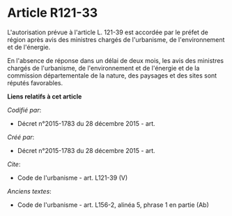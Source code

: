 # Article R121-33

L'autorisation prévue à l'article L. 121-39 est accordée par le préfet de région après avis des ministres chargés de
l'urbanisme, de l'environnement et de l'énergie. 

En l'absence de réponse dans un délai de deux mois, les avis des ministres chargés de l'urbanisme, de l'environnement et de
l'énergie et de la commission départementale de la nature, des paysages et des sites sont réputés favorables.

**Liens relatifs à cet article**

_Codifié par_:

  - Décret n°2015-1783 du 28 décembre 2015 - art.

_Créé par_:

  - Décret n°2015-1783 du 28 décembre 2015 - art.

_Cite_:

  - Code de l'urbanisme - art. L121-39 (V)

_Anciens textes_:

  - Code de l'urbanisme - art. L156-2, alinéa 5, phrase 1 en partie (Ab)
